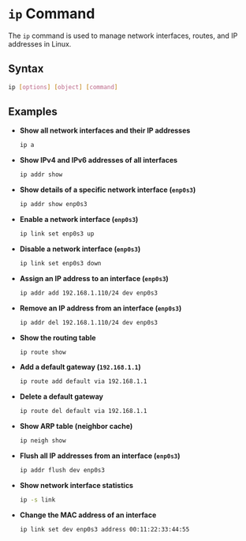 # **`ip` Command**  
The `ip` command is used to manage network interfaces, routes, and IP addresses in Linux.


## **Syntax**  
```bash
ip [options] [object] [command]
```

## **Examples**  

- **Show all network interfaces and their IP addresses**  
  ```bash
  ip a
  ```

- **Show IPv4 and IPv6 addresses of all interfaces**  
  ```bash
  ip addr show
  ```

- **Show details of a specific network interface (`enp0s3`)**  
  ```bash
  ip addr show enp0s3
  ```

- **Enable a network interface (`enp0s3`)**  
  ```bash
  ip link set enp0s3 up
  ```

- **Disable a network interface (`enp0s3`)**  
  ```bash
  ip link set enp0s3 down
  ```

- **Assign an IP address to an interface (`enp0s3`)**  
  ```bash
  ip addr add 192.168.1.110/24 dev enp0s3
  ```

- **Remove an IP address from an interface (`enp0s3`)**  
  ```bash
  ip addr del 192.168.1.110/24 dev enp0s3
  ```

- **Show the routing table**  
  ```bash
  ip route show
  ```

- **Add a default gateway (`192.168.1.1`)**  
  ```bash
  ip route add default via 192.168.1.1
  ```

- **Delete a default gateway**  
  ```bash
  ip route del default via 192.168.1.1
  ```

- **Show ARP table (neighbor cache)**  
  ```bash
  ip neigh show
  ```

- **Flush all IP addresses from an interface (`enp0s3`)**  
  ```bash
  ip addr flush dev enp0s3
  ```

- **Show network interface statistics**  
  ```bash
  ip -s link
  ```

- **Change the MAC address of an interface**  
  ```bash
  ip link set dev enp0s3 address 00:11:22:33:44:55
  ```